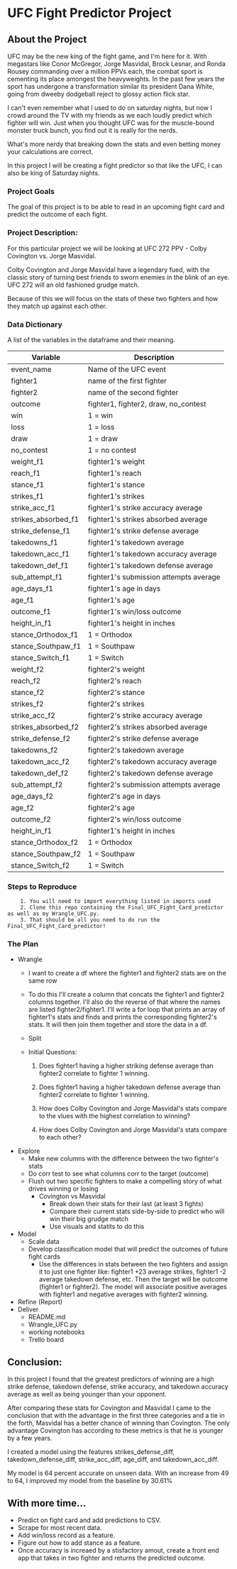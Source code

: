 # UFC Fight Predictor Project

## About the Project
UFC may be the new king of the fight game, and I'm here for it. With megastars like Conor McGregor, Jorge Masvidal, Brock Lesnar, and Ronda Rousey commanding over a million PPVs each, the combat sport is cementing its place amongest the heavyweights. In the past few years the sport has undergone a transformation similar its president Dana White, going from dweeby dodgeball reject to glossy action flick star.

I can't even remember what I used to do on saturday nights, but now I crowd around the TV with my friends as we each loudly predict which fighter will win. Just when you thought UFC was for the muscle-bound monster truck bunch, you find out it is really for the nerds.

What's more nerdy that breaking down the stats and even betting money your calculations are correct.

In this project I will be creating a fight predictor so that like the UFC, I can also be king of Saturday nights.

### Project Goals
The goal of this project is to be able to read in an upcoming fight card and predict the outcome of each fight.

### Project Description:
For this particular project we will be looking at UFC 272 PPV - Colby Covington vs. Jorge Masvidal.

Colby Covington and Jorge Masvidal have a legendary fued, with the classic story of turning best friends to sworn enemies in the blink of an eye. UFC 272 will an old fashioned grudge match.

Because of this we will focus on the stats of these two fighters and how they match up against each other.

### Data Dictionary

A list of the variables in the dataframe and their meaning. 

| Variable       | Description                         |
| -------------- | ----------------------------------- |
|event_name	                | Name of the UFC event|
|fighter1 |name of the first fighter |
|fighter2 |name of the second fighter |
|outcome|fighter1, fighter2, draw, no_contest|
|win|1 = win|
|loss|1 = loss|
|draw|1 = draw|
|no_contest|1 = no contest|
|weight_f1|fighter1's weight|
|reach_f1|fighter1's reach|
|stance_f1|fighter1's stance|
|strikes_f1|fighter1's strikes|
|strike_acc_f1|fighter1's strike accuracy average|
|strikes_absorbed_f1|fighter1's strikes absorbed average|
|strike_defense_f1|fighter1's strike defense average|
|takedowns_f1|fighter1's takedown average|
|takedown_acc_f1|fighter1's takedown accuracy average|
|takedown_def_f1|fighter1's takedown defense average|
|sub_attempt_f1|fighter1's submission attempts average|
|age_days_f1|fighter1's age in days|
|age_f1|fighter1's age|
|outcome_f1|fighter1's win/loss outcome|
|height_in_f1|fighter1's height in inches|
|stance_Orthodox_f1|1 = Orthodox|
|stance_Southpaw_f1|1 = Southpaw|
|stance_Switch_f1|1 = Switch|
|weight_f2|fighter2's weight|
|reach_f2|fighter2's reach|
|stance_f2|fighter2's stance|
|strikes_f2|fighter2's strikes|
|strike_acc_f2|fighter2's strike accuracy average|
|strikes_absorbed_f2|fighter2's strikes absorbed average|
|strike_defense_f2|fighter2's strike defense average|
|takedowns_f2|fighter2's takedown average|
|takedown_acc_f2|fighter2's takedown accuracy average|
|takedown_def_f2|fighter2's takedown defense average|
|sub_attempt_f2|fighter2's submission attempts average|
|age_days_f2|fighter2's age in days|
|age_f2|fighter2's age|
|outcome_f2|fighter2's win/loss outcome|
|height_in_f1|fighter1's height in inches|
|stance_Orthodox_f2|1 = Orthodox|
|stance_Southpaw_f2|1 = Southpaw|
|stance_Switch_f2|1 = Switch|

### Steps to Reproduce

        1. You will need to import everything listed in imports used
        2. Clone this repo containing the Final_UFC_Fight_Card_predictor as well as my Wrangle_UFC.py.
        3. That should be all you need to do run the Final_UFC_Fight_Card_predictor!

### The Plan

- Wrangle
    - I want to create a df where the fighter1 and fighter2 stats are on the same row
    - To do this I'll create a column that concats the fighter1 and fighter2 columns together. I'll also do the reverse of that where the names are listed fighter2/fighter1. I'll write a for loop that prints an array of fighter1's stats and finds and prints the corresponding fighter2's stats. It will then join them together and store the data in a df.
    - Split
    - Initial Questions: 

        1) Does fighter1 having a higher striking defense average than fighter2 correlate to fighter 1 winning.

        2) Does fighter1 having a higher takedown defense average than fighter2 correlate to fighter 1 winning.

        3) How does Colby Covington and Jorge Masvidal's stats compare to the vlues with the highest correlation to winning?

        4) How does Colby Covington and Jorge Masvidal's stats compare to each other?
- Explore
    - Make new columns with the difference between the two fighter's stats
    - Do corr test to see what columns corr to the target (outcome)
    - Flush out two specific fighters to make a compelling story of what drives winning or losing
        - Covington vs Masvidal 
            - Break down their stats for their last (at least 3 fights)
            - Compare their current stats side-by-side to predict who will win their big grudge match
            - Use visuals and statits to do this
- Model
    - Scale data
    - Develop classification model that will predict the outcomes of future fight cards
        - Use the differences in stats between the two fighters and assign it to just one fighter like: fighter1 +23 average strikes, fighter1 -2 average takedown defense, etc. Then the target will be outcome (fighter1 or fighter2). The model will associate positive averages with fighter1 and negative averages with fighter2 winning.
- Refine (Report)
- Deliver
    - README.md
    - Wrangle_UFC.py
    - working notebooks
    - Trello board

## Conclusion:

In this project I found that the greatest predictors of winning are a high strike defense, takedown defense, strike accuracy, and takedown accuracy average as well as being younger than your opponent.

After comparing these stats for Covington and Masvidal I came to the conclusion that with the advantage in the first three categories and a tie in the forth, Masvidal has a better chance of winning than Covington. The only advantage Covington has according to these metrics is that he is younger by a few years.

I created a model using the features strikes_defense_diff, takedown_defense_diff, strike_acc_diff, age_diff, and takedown_acc_diff.

My model is 64 percent accurate on unseen data. With an increase from 49 to 64, I improved my model from the baseline by 30.61%

## With more time...

- Predict on fight card and add predictions to CSV.
- Scrape for most recent data. 
- Add win/loss record as a feature.
- Figure out how to add stance as a feature. 
- Once accuracy is increaed by a stisfactory amout, create a front end app that takes in two fighter and returns the predicted outcome. 
